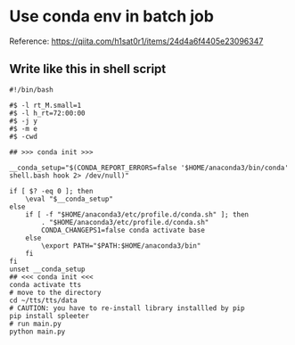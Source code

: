 # Use conda env in batch job
Reference: https://qiita.com/h1sat0r1/items/24d4a6f4405e23096347

## Write like this in shell script
```
#!/bin/bash

#$ -l rt_M.small=1
#$ -l h_rt=72:00:00
#$ -j y
#$ -m e
#$ -cwd

## >>> conda init >>>

__conda_setup="$(CONDA_REPORT_ERRORS=false '$HOME/anaconda3/bin/conda' shell.bash hook 2> /dev/null)"

if [ $? -eq 0 ]; then
    \eval "$__conda_setup"
else
    if [ -f "$HOME/anaconda3/etc/profile.d/conda.sh" ]; then
        . "$HOME/anaconda3/etc/profile.d/conda.sh"
        CONDA_CHANGEPS1=false conda activate base
    else
        \export PATH="$PATH:$HOME/anaconda3/bin"
    fi
fi
unset __conda_setup
## <<< conda init <<<
conda activate tts
# move to the directory
cd ~/tts/tts/data
# CAUTION: you have to re-install library installled by pip
pip install spleeter
# run main.py
python main.py
```

